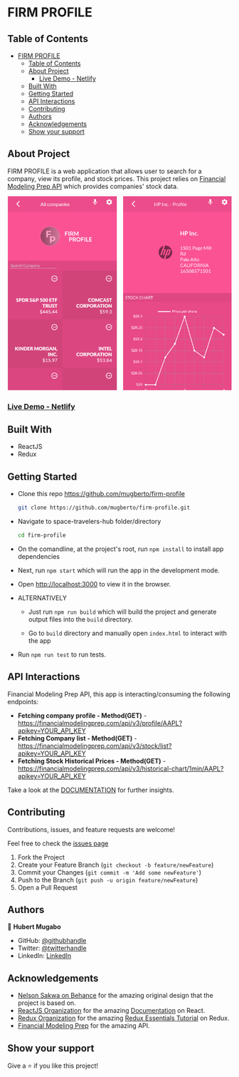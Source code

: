 # FIRM PROFILE

## Table of Contents

- [FIRM PROFILE](#firm-profile)
  - [Table of Contents](#table-of-contents)
  - [About Project](#about-project)
    - [Live Demo - Netlify](#live-demo---netlify)
  - [Built With](#built-with)
  - [Getting Started](#getting-started)
  - [API Interactions](#api-interactions)
  - [Contributing](#contributing)
  - [Authors](#authors)
  - [Acknowledgements](#acknowledgements)
  - [Show your support](#show-your-support)

## About Project

FIRM PROFILE is a web application that allows user to search for a company, view its profile, and stock prices.
This project relies on [Financial Modeling Prep API](https://financialmodelingprep.com/developer/docs) which provides companies' stock data.

![screenshot](./src/images/FIRM-PROFILE.png)

### [Live Demo - Netlify](https://613d05e39b3eb4e9f52d73d4--tender-allen-b1837f.netlify.app/)
<!-- 
### [Project Presentation - YouTube]() -->

## Built With

- ReactJS
- Redux

## Getting Started

- Clone this repo <https://github.com/mugberto/firm-profile>

    ```bash
    git clone https://github.com/mugberto/firm-profile.git
    ```

- Navigate to space-travelers-hub folder/directory

    ```bash
    cd firm-profile
    ```

- On the comandline, at the project's root, run ```npm install``` to install app dependencies

- Next, run ```npm start``` which will run the app in the development mode.

- Open [http://localhost:3000](http://localhost:3000) to view it in the browser.

- ALTERNATIVELY

  - Just run ```npm run build``` which will build the project and generate output files into the ```build``` directory.

  - Go to ```build``` directory and manually open ```index.html``` to interact with the app

- Run ```npm run test``` to run tests.

## API Interactions

Financial Modeling Prep API, this app is interacting/consuming the following endpoints:

- **Fetching company profile - Method(GET)** - <https://financialmodelingprep.com/api/v3/profile/AAPL?apikey=YOUR_API_KEY>
- **Fetching Company list - Method(GET)** - <https://financialmodelingprep.com/api/v3/stock/list?apikey=YOUR_API_KEY>
- **Fetching Stock Historical Prices - Method(GET)** - <https://financialmodelingprep.com/api/v3/historical-chart/1min/AAPL?apikey=YOUR_API_KEY>

Take a look at the [DOCUMENTATION](https://financialmodelingprep.com/developer/docs) for further insights.

## Contributing

Contributions, issues, and feature requests are welcome!

Feel free to check the [issues page](https://github.com/mugberto/firm-profile/issues)

  1. Fork the Project
  2. Create your Feature Branch (`git checkout -b feature/newFeature`)
  3. Commit your Changes (`git commit -m 'Add some newFeature'`)
  4. Push to the Branch (`git push -u origin feature/newFeature`)
  5. Open a Pull Request

## Authors

👤 **Hubert Mugabo**

- GitHub: [@githubhandle](https://github.com/mugberto)
- Twitter: [@twitterhandle](https://twitter.com/mugberto)
- LinkedIn: [LinkedIn](https://www.linkedin.com/in/hubert-mugabo-23144b6a/)

## Acknowledgements

- [Nelson Sakwa on Behance](https://www.behance.net/sakwadesignstudio) for the amazing original design that the project is based on.
- [ReactJS Organization](https://reactjs.org/) for the amazing [Documentation](https://reactjs.org/docs/getting-started.html) on React.
- [Redux Organization](https://redux.js.org/) for the amazing [Redux Essentials Tutorial](https://redux.js.org/tutorials/essentials/part-1-overview-concepts) on Redux.
- [Financial Modeling Prep](https://financialmodelingprep.com/) for the amazing API.

## Show your support

Give a ⭐️ if you like this project!
